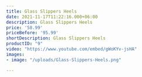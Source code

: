```yaml
---
title: Glass Slippers Heels
date: 2021-11-17T11:22:16.000+06:00
description: Glass Slippers Heels
price: '58.99'
priceBefore: '95.99'
shortDescription: Glass Slippers Heels
productID: "9"
video: "https://www.youtube.com/embed/gWoKYv-jsHA"
images:
- image: "/uploads/Glass-Slippers-Heels.png"

---
```


